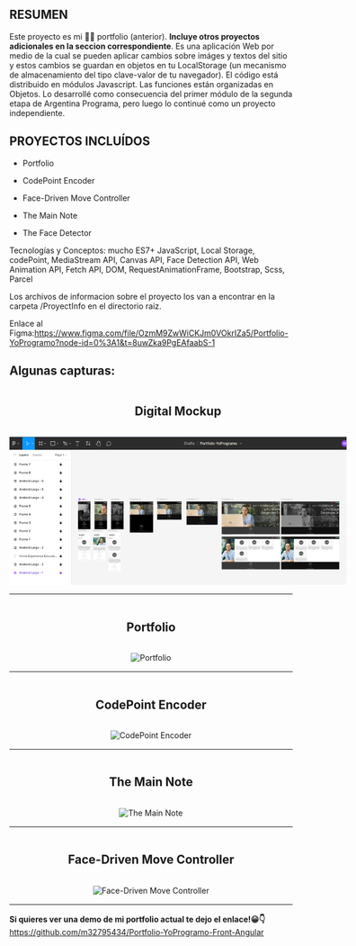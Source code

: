 ## RESUMEN

Este proyecto es mi 💼😀 portfolio (anterior). <b>Incluye otros proyectos adicionales en la seccion correspondiente</b>.
Es una aplicación Web por medio de la cual se pueden aplicar cambios sobre imáges y textos del sitio y estos cambios se guardan en objetos en tu LocalStorage (un mecanismo de almacenamiento del tipo clave-valor de tu navegador). El código está distribuido en módulos Javascript. Las funciones están organizadas en Objetos.
Lo desarrollé como consecuencia del primer módulo de la segunda etapa de Argentina Programa, pero luego lo continué como un proyecto independiente.

## PROYECTOS INCLUÍDOS

- Portfolio

- CodePoint Encoder

- Face-Driven Move Controller

- The Main Note

- The Face Detector

Tecnologías y Conceptos: mucho ES7+ JavaScript, Local Storage, codePoint, MediaStream API, Canvas API, Face Detection API, Web Animation API, Fetch API, DOM, RequestAnimationFrame, Bootstrap, Scss, Parcel

Los archivos de informacion sobre el proyecto los van a encontrar en la carpeta /ProyectInfo en el directorio raiz.

Enlace al Figma:https://www.figma.com/file/OzmM9ZwWiCKJm0VOkrIZa5/Portfolio-YoProgramo?node-id=0%3A1&t=8uwZka9PgEAfaabS-1

## Algunas capturas:

<div style="display:grid;align-items:center; justify-items:center;gap:1rem;">
<h2 style="text-align:center;">Digital Mockup</h2>
<img src="./ProjectInfo/img/figmaSnapshot.png" alt="Figma - Digital Mockup" style="max-width:600px; height:auto;">
</div>

<hr style="margin:1rem 0;">

<div style="display:grid;align-items:center; justify-items:center;gap:1rem;">
<h2 style="text-align:center;">Portfolio</h2>
<img src="https://firebasestorage.googleapis.com/v0/b/manuel-bravard-projects.appspot.com/o/images%2Fgallery%2Fabout-projects%2Fportfolio-vanilla.png?alt=media&token=26c20811-4737-4564-b0e8-46ad84115507" alt="Portfolio" style="max-width:600px; height:auto;">
</div>
<hr style="margin:1rem 0;">

<div style="display:grid;align-items:center; justify-items:center;gap:1rem;">
<h2 style="text-align:center;">CodePoint Encoder</h2>
<img src="https://firebasestorage.googleapis.com/v0/b/manuel-bravard-projects.appspot.com/o/images%2Fgallery%2Fabout-projects%2Fencoder.png?alt=media&token=b867815f-3f0f-433e-a07d-6e8a7c49811a" alt="CodePoint Encoder" style="max-width:600px; height:auto;">
</div>

<hr style="margin:1rem 0;">

<div style="display:grid;align-items:center; justify-items:center;gap:1rem;">
<h2 style="text-align:center;">The Main Note</h2>
<img src="https://firebasestorage.googleapis.com/v0/b/manuel-bravard-projects.appspot.com/o/images%2Fgallery%2Fabout-projects%2Fmain-note.png?alt=media&token=eac97f6e-2c4a-430a-b54a-28f033305dc8" alt="The Main Note" style="max-width:600px; height:auto;">
</div>

<hr style="margin:1rem 0;">

<div style="display:grid;align-items:center; justify-items:center;gap:1rem;">
<h2 style="text-align:center;">Face-Driven Move Controller</h2>
<img src="https://firebasestorage.googleapis.com/v0/b/manuel-bravard-projects.appspot.com/o/images%2Fgallery%2Fabout-projects%2Fspaceship.png?alt=media&token=902eafa9-ae21-4535-94c7-b5b12a4b3590" alt="Face-Driven Move Controller" style="max-width:600px; height:auto;">
</div>

<hr style="margin:1rem 0;">

<b>Si quieres ver una demo de mi portfolio actual te dejo el enlace!😀👇</b>
https://github.com/m32795434/Portfolio-YoProgramo-Front-Angular
